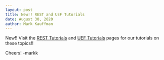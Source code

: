 ```yaml
---
layout: post
title: New!! REST and UEF Tutorials
date: August 30, 2020
author: Mark Kauffman
---
```


New!! Visit the [REST Tutorials](/learn/REST/REST%20Tutorials) and [UEF Tutorials](/learn/UEF/UEF%20Tutorials) pages for our tutorials on these topics!!

Cheers!
-markk

